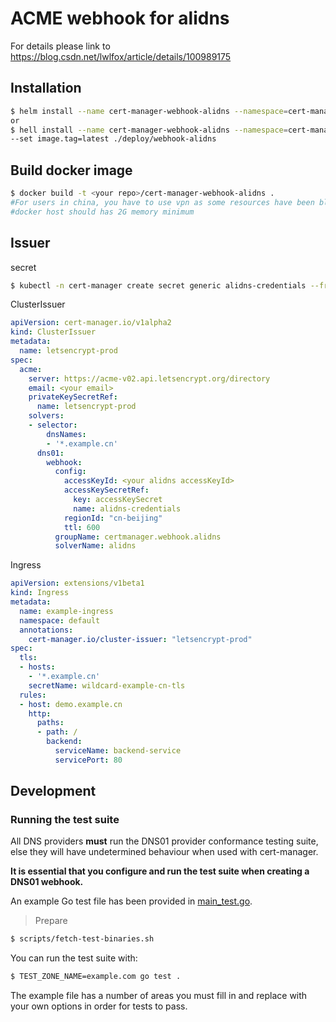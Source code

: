 # ACME webhook for alidns
For details please link to 
https://blog.csdn.net/lwlfox/article/details/100989175

## Installation

```bash
$ helm install --name cert-manager-webhook-alidns --namespace=cert-manager ./deploy/webhook-alidns
or 
$ hell install --name cert-manager-webhook-alidns --namespace=cert-manager --set image.repository=<your repo>/cert-manager-webhook-alidns \
--set image.tag=latest ./deploy/webhook-alidns

```
## Build  docker image
```bash
$ docker build -t <your repo>/cert-manager-webhook-alidns . 
#For users in china, you have to use vpn as some resources have been blocked in china 
#docker host should has 2G memory minimum
```
## Issuer

secret

```bash
$ kubectl -n cert-manager create secret generic alidns-credentials --from-literal=accessKeySecret='your alidns accesskeySecret'
```

ClusterIssuer

```yaml
apiVersion: cert-manager.io/v1alpha2
kind: ClusterIssuer
metadata:
  name: letsencrypt-prod
spec:
  acme:
    server: https://acme-v02.api.letsencrypt.org/directory
    email: <your email>
    privateKeySecretRef:
      name: letsencrypt-prod
    solvers:
    - selector: 
        dnsNames:
        - '*.example.cn'
      dns01:
        webhook:
          config:
            accessKeyId: <your alidns accessKeyId>
            accessKeySecretRef:
              key: accessKeySecret
              name: alidns-credentials
            regionId: "cn-beijing"
            ttl: 600
          groupName: certmanager.webhook.alidns
          solverName: alidns
```

Ingress

```yaml
apiVersion: extensions/v1beta1
kind: Ingress
metadata:
  name: example-ingress
  namespace: default
  annotations:
    cert-manager.io/cluster-issuer: "letsencrypt-prod"
spec:
  tls:
  - hosts:
    - '*.example.cn'
    secretName: wildcard-example-cn-tls
  rules:
  - host: demo.example.cn
    http:
      paths:
      - path: /
        backend:
          serviceName: backend-service
          servicePort: 80
```

## Development

### Running the test suite



All DNS providers **must** run the DNS01 provider conformance testing suite,
else they will have undetermined behaviour when used with cert-manager.

**It is essential that you configure and run the test suite when creating a
DNS01 webhook.**

An example Go test file has been provided in [main_test.go]().

> Prepare

```bash
$ scripts/fetch-test-binaries.sh
```

You can run the test suite with:

```bash
$ TEST_ZONE_NAME=example.com go test .
```

The example file has a number of areas you must fill in and replace with your
own options in order for tests to pass.
